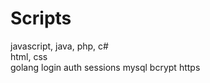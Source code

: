 # Scripts
javascript, java, php, c#<br/>
html, css<br/>
golang login auth sessions mysql bcrypt https
